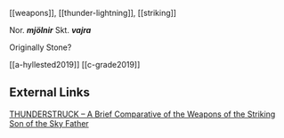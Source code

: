 [[weapons]], [[thunder-lightning]], [[striking]]

Nor. ***mjölnir***
Skt. ***vajra***

Originally Stone?

[[a-hyllested2019]]
[[c-grade2019]]

## External Links
[THUNDERSTRUCK – A Brief Comparative of the Weapons of the Striking Son of the Sky Father](https://aryaakasha.com/2019/07/19/thunderstruck-a-brief-comparative-of-the-weapons-of-the-striking-son-of-the-sky-father/)




